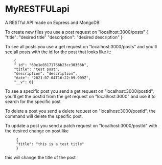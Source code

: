 # MyRESTFULapi
A RESTful API made on Express and MongoDB

To create new files you use a post request on "localhost:3000/posts"
{
"title": "desired title"
"description": "desired description"
}

To see all posts you use a get request on "localhost:3000/posts" and you'll see all posts with the id for the post that looks like it:

        {
        "_id": "60e1e03171766b23cc30356b",
        "title": "test post",
        "description": "description",
        "date": "2021-07-04T16:22:09.909Z",
        "__v": 0}

To see a specific post you send a get request on "localhost:3000/postId", you'll get the postId from the get request on "localhost:3000" and use it to search for the specific post

To delete a post you send a delete request on "localhost:3000/postId", the command will delete the specific post.

To update a post you send a patch request on "localhost:3000/postId" with the desired change on post like 

         {
         "title": "this is a test title"
         }
this will change the title of the post
